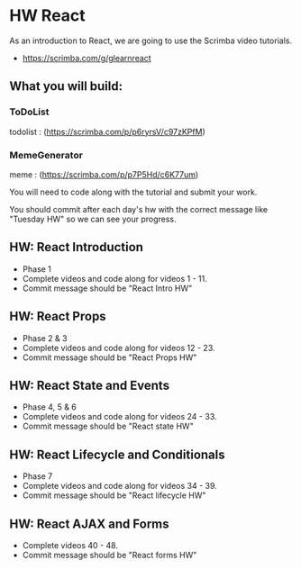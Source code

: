 # HW React

As an introduction to React, we are going to use the Scrimba video tutorials.

- https://scrimba.com/g/glearnreact

## What you will build:

### ToDoList
todolist : (https://scrimba.com/p/p6ryrsV/c97zKPfM)

### MemeGenerator
meme : (https://scrimba.com/p/p7P5Hd/c6K77um)

You will need to code along with the tutorial and submit your work.

You should commit after each day's hw with the correct message like "Tuesday HW" so we can see your progress.

## HW: React Introduction

- Phase 1
- Complete videos and code along for videos 1 - 11.
- Commit message should be "React Intro HW" 

## HW: React Props

- Phase 2 & 3
- Complete videos and code along for videos 12 - 23.
- Commit message should be "React Props HW" 

## HW: React State and Events

- Phase 4, 5 & 6
- Complete videos and code along for videos 24 - 33.
- Commit message should be "React state HW" 

## HW: React Lifecycle and Conditionals

- Phase 7
- Complete videos and code along for videos 34 - 39.
- Commit message should be "React lifecycle HW" 

## HW: React AJAX and Forms

- Complete videos 40 - 48.
- Commit message should be "React forms HW" 
